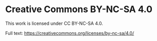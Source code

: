 # Creative Commons BY-NC-SA 4.0

This work is licensed under CC BY-NC-SA 4.0.

Full text: https://creativecommons.org/licenses/by-nc-sa/4.0/